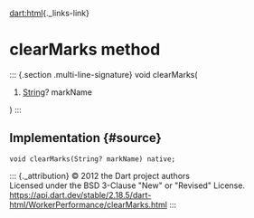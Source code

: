 [dart:html](../../dart-html/dart-html-library){._links-link}

clearMarks method
=================

::: {.section .multi-line-signature}
void clearMarks(

1.  [String](../../dart-core/string-class)? markName

)
:::

Implementation {#source}
--------------

``` {.language-dart data-language="dart"}
void clearMarks(String? markName) native;
```

::: {._attribution}
© 2012 the Dart project authors\
Licensed under the BSD 3-Clause \"New\" or \"Revised\" License.\
<https://api.dart.dev/stable/2.18.5/dart-html/WorkerPerformance/clearMarks.html>
:::
